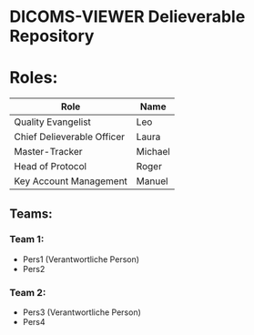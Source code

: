 # DICOMS-VIEWER Delieverable Repository

# Roles:

| Role                       | Name     |
| -------------------------- | -------- |
| Quality Evangelist         | Leo      |
| Chief Delieverable Officer | Laura    |
| Master-Tracker             | Michael  |
| Head of Protocol           | Roger    |
| Key Account Management     | Manuel   |

## Teams:

### Team 1:

* Pers1 (Verantwortliche Person)
* Pers2

### Team 2:

* Pers3 (Verantwortliche Person)
* Pers4
